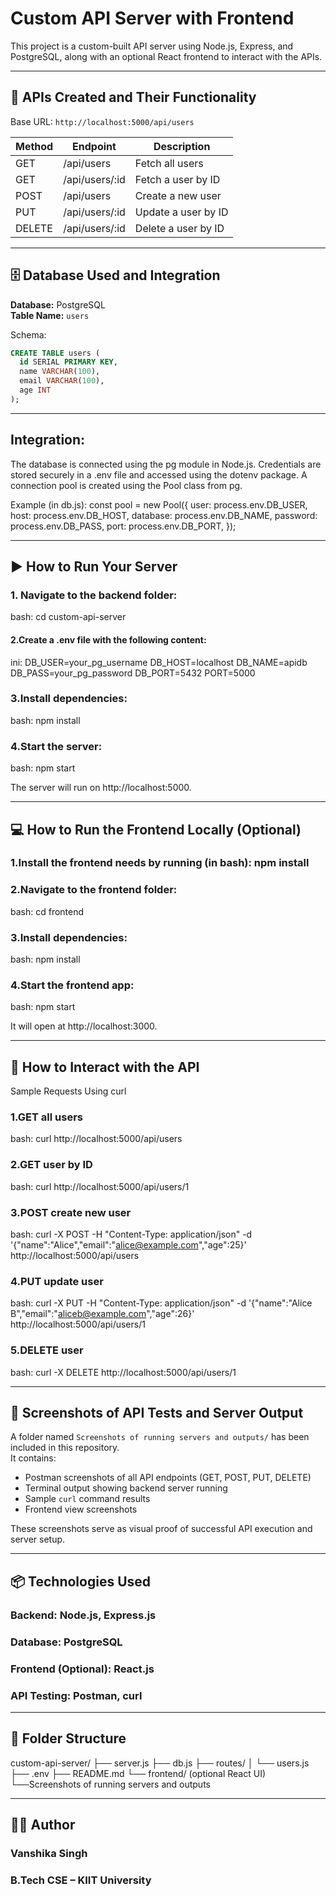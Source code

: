# Custom API Server with Frontend

This project is a custom-built API server using Node.js, Express, and PostgreSQL, along with an optional React frontend to interact with the APIs.

---

## 🔧 APIs Created and Their Functionality

Base URL: `http://localhost:5000/api/users`

| Method | Endpoint             | Description            |
|--------|----------------------|------------------------|
| GET    | /api/users           | Fetch all users        |
| GET    | /api/users/:id       | Fetch a user by ID     |
| POST   | /api/users           | Create a new user      |
| PUT    | /api/users/:id       | Update a user by ID    |
| DELETE | /api/users/:id       | Delete a user by ID    |

---

## 🗄️ Database Used and Integration

**Database:** PostgreSQL  
**Table Name:** `users`

Schema:
```sql
CREATE TABLE users (
  id SERIAL PRIMARY KEY,
  name VARCHAR(100),
  email VARCHAR(100),
  age INT
);
```
--------------

## Integration:
The database is connected using the pg module in Node.js. Credentials are stored securely in a .env file and accessed using the dotenv package. A connection pool is created using the Pool class from pg.

Example (in db.js):
const pool = new Pool({
  user: process.env.DB_USER,
  host: process.env.DB_HOST,
  database: process.env.DB_NAME,
  password: process.env.DB_PASS,
  port: process.env.DB_PORT,
});

------------------

## ▶️ How to Run Your Server
 ### 1. Navigate to the backend folder:
bash: 
cd custom-api-server

#### 2.Create a .env file with the following content:
ini:
DB_USER=your_pg_username
DB_HOST=localhost
DB_NAME=apidb
DB_PASS=your_pg_password
DB_PORT=5432
PORT=5000

### 3.Install dependencies:
bash:
npm install

### 4.Start the server:
bash:
npm start

The server will run on http://localhost:5000.

----------------

## 💻 How to Run the Frontend Locally (Optional)
### 1.Install the frontend needs by running (in bash): npm install

### 2.Navigate to the frontend folder:
bash:
cd frontend

### 3.Install dependencies:
bash:
npm install

### 4.Start the frontend app:
bash:
npm start

It will open at http://localhost:3000.

-------------------

## 📡 How to Interact with the API
Sample Requests Using curl
### 1.GET all users
bash:
curl http://localhost:5000/api/users

### 2.GET user by ID
bash:
curl http://localhost:5000/api/users/1

### 3.POST create new user
bash:
curl -X POST -H "Content-Type: application/json" -d '{"name":"Alice","email":"alice@example.com","age":25}' http://localhost:5000/api/users

### 4.PUT update user
bash:
curl -X PUT -H "Content-Type: application/json" -d '{"name":"Alice B","email":"aliceb@example.com","age":26}' http://localhost:5000/api/users/1

### 5.DELETE user
bash:
curl -X DELETE http://localhost:5000/api/users/1

-------------------

## 📸 Screenshots of API Tests and Server Output

A folder named `Screenshots of running servers and outputs/` has been included in this repository.  
It contains:

- Postman screenshots of all API endpoints (GET, POST, PUT, DELETE)
- Terminal output showing backend server running
- Sample `curl` command results
- Frontend view screenshots

These screenshots serve as visual proof of successful API execution and server setup.

---

## 📦 Technologies Used
### Backend: Node.js, Express.js
### Database: PostgreSQL
### Frontend (Optional): React.js
### API Testing: Postman, curl

------------------------

## 📁 Folder Structure

custom-api-server/
├── server.js
├── db.js
├── routes/
│   └── users.js
├── .env
├── README.md
└── frontend/ (optional React UI)
└──Screenshots of running servers and outputs

----------------------

## 👩‍💻 Author
### Vanshika Singh
### B.Tech CSE – KIIT University
